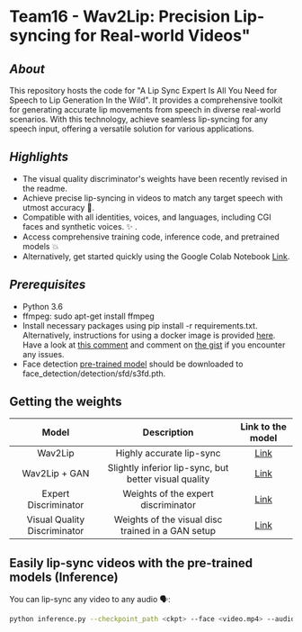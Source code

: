 # Team16 - Wav2Lip: Precision Lip-syncing for Real-world Videos"

*About*
----------
This repository hosts the code for "A Lip Sync Expert Is All You Need for Speech to Lip Generation In the Wild". It provides a comprehensive toolkit for generating accurate lip movements from speech in diverse real-world scenarios. With this technology, achieve seamless lip-syncing for any speech input, offering a versatile solution for various applications.

*Highlights*
----------
 - The visual quality discriminator's weights have been recently revised in the readme.
 - Achieve precise lip-syncing in videos to match any target speech with utmost accuracy :100:.
 - Compatible with all identities, voices, and languages, including CGI faces and synthetic voices. :sparkles: .
 - Access comprehensive training code, inference code, and pretrained models :boom:
 - Alternatively, get started quickly using the Google Colab Notebook [Link](https://colab.research.google.com/drive/1VHof_jhHvWlCtIeQNLFBGqJzDqCdJ9U4?usp=sharing).

*Prerequisites*
-------------
- Python 3.6 
- ffmpeg: sudo apt-get install ffmpeg
- Install necessary packages using pip install -r requirements.txt. Alternatively, instructions for using a docker image is provided [here](https://gist.github.com/xenogenesi/e62d3d13dadbc164124c830e9c453668). Have a look at [this comment](https://github.com/Rudrabha/Wav2Lip/issues/131#issuecomment-725478562) and comment on [the gist](https://gist.github.com/xenogenesi/e62d3d13dadbc164124c830e9c453668) if you encounter any issues. 
- Face detection [pre-trained model](https://www.adrianbulat.com/downloads/python-fan/s3fd-619a316812.pth) should be downloaded to face_detection/detection/sfd/s3fd.pth. 

Getting the weights
----------
| Model  | Description |  Link to the model | 
| :-------------: | :---------------: | :---------------: |
| Wav2Lip  | Highly accurate lip-sync | [Link](https://iiitaphyd-my.sharepoint.com/:u:/g/personal/radrabha_m_research_iiit_ac_in/Eb3LEzbfuKlJiR600lQWRxgBIY27JZg80f7V9jtMfbNDaQ?e=TBFBVW)  |
| Wav2Lip + GAN  | Slightly inferior lip-sync, but better visual quality | [Link](https://iiitaphyd-my.sharepoint.com/:u:/g/personal/radrabha_m_research_iiit_ac_in/EdjI7bZlgApMqsVoEUUXpLsBxqXbn5z8VTmoxp55YNDcIA?e=n9ljGW) |
| Expert Discriminator  | Weights of the expert discriminator | [Link](https://iiitaphyd-my.sharepoint.com/:u:/g/personal/radrabha_m_research_iiit_ac_in/EQRvmiZg-HRAjvI6zqN9eTEBP74KefynCwPWVmF57l-AYA?e=ZRPHKP) |
| Visual Quality Discriminator  | Weights of the visual disc trained in a GAN setup | [Link](https://iiitaphyd-my.sharepoint.com/:u:/g/personal/radrabha_m_research_iiit_ac_in/EQVqH88dTm1HjlK11eNba5gBbn15WMS0B0EZbDBttqrqkg?e=ic0ljo) |

Easily lip-sync videos with the pre-trained models (Inference)
-------
You can lip-sync any video to any audio 🗣️:
```bash
python inference.py --checkpoint_path <ckpt> --face <video.mp4> --audio <an-audio-source> 
```
